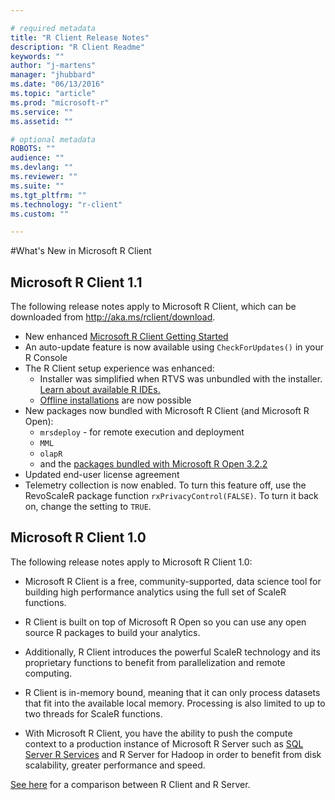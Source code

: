 ```yaml
---

# required metadata
title: "R Client Release Notes"
description: "R Client Readme"
keywords: ""
author: "j-martens"
manager: "jhubbard"
ms.date: "06/13/2016"
ms.topic: "article"
ms.prod: "microsoft-r"
ms.service: ""
ms.assetid: ""

# optional metadata
ROBOTS: ""
audience: ""
ms.devlang: ""
ms.reviewer: ""
ms.suite: ""
ms.tgt_pltfrm: ""
ms.technology: "r-client"
ms.custom: ""

---
```


#What's New in Microsoft R Client

## Microsoft R Client 1.1

The following release notes apply to Microsoft R Client, which can be downloaded from http://aka.ms/rclient/download.

+ New enhanced [Microsoft R Client Getting Started](../r-client-get-started.md)
+ An auto-update feature is now available using `CheckForUpdates()` in your R Console
+ The R Client setup experience was enhanced:
  + Installer was simplified when RTVS was unbundled with the installer. [Learn about available R IDEs.](../r-client-get-started.md#try-r-client)
  + [Offline installations](../r-client-get-started.md#installrclient) are now possible
+ New packages now bundled with Microsoft R Client (and Microsoft R Open):
  + `mrsdeploy` - for remote execution and deployment
  + `MML`
  + `olapR`
  + and the [packages bundled with Microsoft R Open 3.2.2](https://mran.microsoft.com/rro/installed/#enhance)
+ Updated end-user license agreement
+ Telemetry collection is now enabled. To turn this feature off, use the RevoScaleR package function `rxPrivacyControl(FALSE)`. To turn it back on, change the setting to `TRUE`.
 
## Microsoft R Client 1.0

The following release notes apply to Microsoft R Client 1.0:

+ Microsoft R Client is a free, community-supported, data science tool for building high performance analytics using the full set of ScaleR functions.  

+ R Client is built on top of Microsoft R Open so you can use any open source R packages to build your analytics. 

+ Additionally, R Client introduces the powerful ScaleR technology and its proprietary functions to benefit from parallelization and remote computing. 

+ R Client is in-memory bound, meaning that it can only process datasets that fit into the available local memory. Processing is also limited to up to two threads for ScaleR functions.

+ With Microsoft R Client, you have the ability to push the compute context to a production instance of Microsoft R Server such as [SQL Server R Services](https://msdn.microsoft.com/en-us/library/mt604845.aspx) and R Server for Hadoop in order to benefit from disk scalability, greater performance and speed. 

[See here](../index.md#compare-prods) for a comparison between R Client and R Server. 